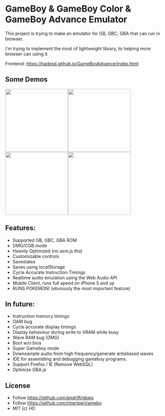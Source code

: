 # GameBoy & GameBoy Color & GameBoy Advance Emulator

This project is trying to make an emulator for GB, GBC, GBA that can run in browser.

I'm trying to implement the most of lightweight library, to helping more browser can using it.

Frontend: https://hadesd.github.io/GameBoyAdvance/index.html

## Some Demos

<img src="https://cdn.discordapp.com/attachments/157873776040607744/361569999820816386/image.png" width=200><img src="https://cdn.discordapp.com/attachments/157873776040607744/361569816416616448/unknown.png" width=200><img src="https://cdn.discordapp.com/attachments/157873776040607744/361569052373549056/image.png" width=200><img src="https://cdn.discordapp.com/attachments/157873776040607744/361569011411976199/image.png" width=200>

## Features:

- Supported GB, GBC, GBA ROM
- DMG/CGB mode
- Heavily Optimized (no asm.js tho)
- Customizable controls
- Savestates
- Saves using localStorage
- Cycle Accurate Instruction Timings
- Realtime audio emulation using the Web Audio API
- Mobile Client, runs full speed on iPhone 5 and up
- RUNS POKEMON! (obviously the most important feature)

## In future:

- Instruction memory timings
- OAM bug
- Cycle accurate display timings
- Display behaviour during write to VRAM while busy
- Wave RAM bug (DMG)
- Boot w/o bios
- Super Gameboy mode
- Downsample audio from high frequency/generate antialiased waves
- IDE for assembling and debugging gameboy programs.
- Support Firefox / IE (Remove WebSQL)
- Optimize GBA.js

## License

- Follow https://github.com/endrift/gbajs
- Follow https://github.com/riperiperi/amebo
- MIT (c) HD
